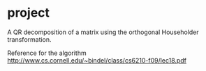 # project

A QR decomposition of a matrix using the orthogonal Householder transformation.

Reference for the algorithm
http://www.cs.cornell.edu/~bindel/class/cs6210-f09/lec18.pdf
